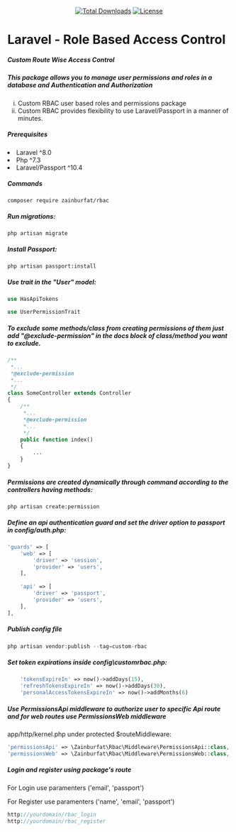 <p align="center">
    <a href="https://packagist.org/packages/zainburfat/rbac"><img
            src="https://img.shields.io/badge/Downloads-demo-green" alt="Total Downloads"></a>
    <!--<a href="https://packagist.org/packages/zainburfat/rbac"><img src="https://img.shields.io/packagist/v/laravel/framework" alt="Latest Stable Version"></a> -->
    <a href="https://packagist.org/packages/zainburfat/rbac"><img
            src="https://img.shields.io/packagist/l/laravel/framework" alt="License"></a>
</p>

<h1>Laravel - Role Based Access Control</h1>

<h5>Custom Route Wise Access Control</h5>
<h5>This package allows you to manage user permissions and roles in a database and Authentication and Authorization</h5>
<ol type="i">
    <li>Custom RBAC user based roles and permissions package</li>
    <li>Custom RBAC provides flexibility to use Laravel/Passport in a manner of minutes.</li>
</ol>

<h5>Prerequisites</h5>
<li>Laravel ^8.0</li>
<li>Php ^7.3</li>
<li>Laravel/Passport ^10.4</li>

<h5>Commands</h5>

```console
composer require zainburfat/rbac
```

<h5>Run migrations:</h5>

```console
php artisan migrate
```

<h5>Install Passport:</h5>

```console
php artisan passport:install
```

<h5>Use trait in the "User" model:</h5>

```php
use HasApiTokens

use UserPermissionTrait
```

<h5>To exclude some methods/class from creating permissions of them just add "@exclude-permission" in the docs block of class/method you want to exclude.</h5>

```php
/**
 *...
 *@exclude-permission
 *...
 */
class SomeController extends Controller
{
    /**
     *...
     *@exclude-permission
     *...
     */
    public function index()
    {
        ...
    }
}
```

<h5>Permissions are created dynamically through command according to the controllers having methods:</h5>

```console
php artisan create:permission
```

<h5>Define an api authentication guard and set the driver option to passport in config/auth.php:</h5>

```php
'guards' => [
    'web' => [
        'driver' => 'session',
        'provider' => 'users',
    ],
 
    'api' => [
        'driver' => 'passport',
        'provider' => 'users',
    ],
],
```

<h5>Publish config file</h5>

```php
php artisan vendor:publish --tag=custom-rbac
```

<h5>Set token expirations inside config\customrbac.php:</h5>

```php
    'tokensExpireIn' => now()->addDays(15),
    'refreshTokensExpireIn' => now()->addDays(30),
    'personalAccessTokensExpireIn' => now()->addMonths(6)
```

<h5>Use PermissionsApi middleware to authorize user to specific Api route and for web routes use PermissionsWeb middleware</h5>
<p>app/http/kernel.php under protected $routeMiddleware:</p>

```php
'permissionsApi' => \Zainburfat\Rbac\Middleware\PermissionsApi::class,
'permissionsWeb' => \Zainburfat\Rbac\Middleware\PermissionsWeb::class,
```

<h5>Login and register using package's route</h5>
<p>For Login use paramenters ('email', 'passport')</p>
<p>For Register use paramenters ('name', 'email', 'passport')</p>

```php
http://yourdomain/rbac_login
http://yourdomain/rbac_register
```
